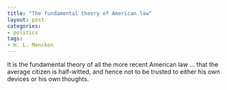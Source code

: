 ```yaml
---
title: "The fundamental theory of American law"
layout: post
categories:
- politics
tags:
- H. L. Mencken
---
```


It is the fundamental theory of all the more recent American law ... that the average citizen is half-witted, and hence not to be trusted to either his own devices or his own thoughts.